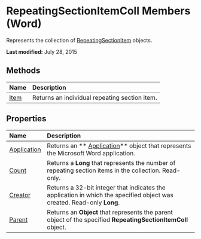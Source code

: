 
# RepeatingSectionItemColl Members (Word)
Represents the collection of  [RepeatingSectionItem](62a6f325-5c69-f360-9fed-8155ec2bccd0.md) objects.

 **Last modified:** July 28, 2015


## Methods



|**Name**|**Description**|
|:-----|:-----|
| [Item](7401831b-c0b1-42ac-bc68-0a29aa353009.md)|Returns an individual repeating section item.|

## Properties



|**Name**|**Description**|
|:-----|:-----|
| [Application](342b3f09-b56f-b56c-6f3b-b061568d93df.md)|Returns an  ** [Application](d1cf6f8f-4e88-bf01-93b4-90a83f79cb44.md)** object that represents the Microsoft Word application.|
| [Count](5aae3dff-c8fe-7bc2-1370-7bcdaa8bd712.md)|Returns a  **Long** that represents the number of repeating section items in the collection. Read-only.|
| [Creator](72b6ba88-b5f2-6516-9b30-de1d24c90f0c.md)|Returns a 32-bit integer that indicates the application in which the specified object was created. Read-only  **Long**.|
| [Parent](514ad879-ab7a-2234-c4a8-f8ef9244473f.md)|Returns an  **Object** that represents the parent object of the specified **RepeatingSectionItemColl** object.|
